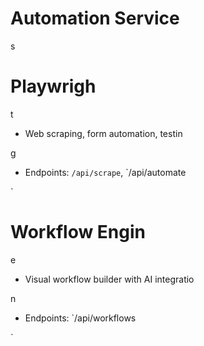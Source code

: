 

# Automation Service

s

#

# Playwrigh

t

- Web scraping, form automation, testin

g

- Endpoints: `/api/scrape`, `/api/automate

`

#

# Workflow Engin

e

- Visual workflow builder with AI integratio

n

- Endpoints: `/api/workflows

`
